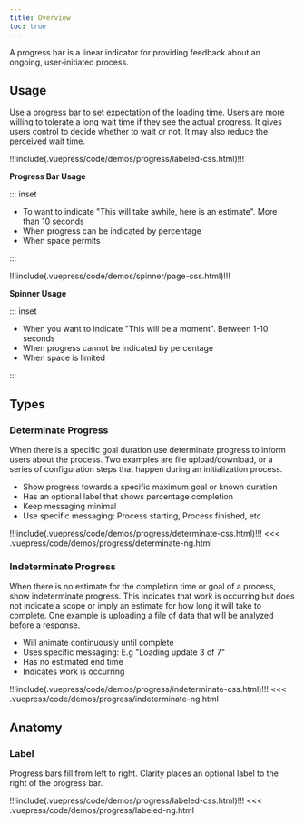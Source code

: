 ```yaml
---
title: Overview
toc: true
---
```


A progress bar is a linear indicator for providing feedback about an ongoing, user-initiated process.

## Usage

Use a progress bar to set expectation of the loading time. Users are more willing to tolerate a long wait time if they see the actual progress. It gives users control to decide whether to wait or not. It may also reduce the perceived wait time.

<div class="clr-row">
<div class="clr-col-md-12 clr-col-lg-6">
<div class="doc-height-100-container" cds-layout="p:xl">
<doc-demo>
!!!include(.vuepress/code/demos/progress/labeled-css.html)!!!
</doc-demo>
</div>

**Progress Bar Usage**

::: inset

<ul class="list">
<li>To want to indicate "This will take awhile, here is an estimate". More than 10 seconds</li>
<li>When progress can be indicated by percentage</li>
<li>When space permits</li>
</ul>

:::

</div>
<div class="clr-col-md-12 clr-col-lg-6">

<div class="doc-height-100-container" cds-layout="p-t:md">
<doc-demo>
!!!include(.vuepress/code/demos/spinner/page-css.html)!!!
</doc-demo>
</div>

**Spinner Usage**

::: inset

<ul class="list">
<li>When you want to indicate "This will be a moment". Between 1-10 seconds</li>
<li>When progress cannot be indicated by percentage</li>
<li>When space is limited</li>
</ul>
:::

</div>
</div>

## Types

### Determinate Progress

When there is a specific goal duration use determinate progress to inform users about the process. Two examples are file upload/download, or a series of configuration steps that happen during an initialization process.

- Show progress towards a specific maximum goal or known duration
- Has an optional label that shows percentage completion
- Keep messaging minimal
- Use specific messaging: Process starting, Process finished, etc

<doc-demo>
!!!include(.vuepress/code/demos/progress/determinate-css.html)!!!
</doc-demo>

<doc-code>
<<< .vuepress/code/demos/progress/determinate-ng.html
</doc-code>

### Indeterminate Progress

When there is no estimate for the completion time or goal of a process, show indeterminate progress. This indicates that work is occurring but does not indicate a scope or imply an estimate for how long it will take to complete. One example is uploading a file of data that will be analyzed before a response.

- Will animate continuously until complete
- Uses specific messaging: E.g "Loading update 3 of 7"
- Has no estimated end time
- Indicates work is occurring

<doc-demo>
!!!include(.vuepress/code/demos/progress/indeterminate-css.html)!!!
</doc-demo>

<doc-code>
<<< .vuepress/code/demos/progress/indeterminate-ng.html
</doc-code>

## Anatomy

### Label

Progress bars fill from left to right. Clarity places an optional label to the right of the progress bar.

<doc-demo>
!!!include(.vuepress/code/demos/progress/labeled-css.html)!!!
</doc-demo>

<doc-code>
<<< .vuepress/code/demos/progress/labeled-ng.html
</doc-code>
